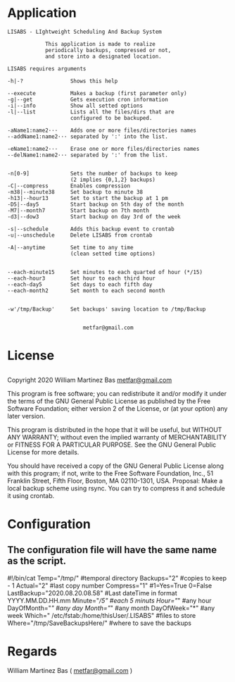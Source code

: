 # Application

    LISABS - LIghtweight Scheduling And Backup System

                This application is made to realize 
                periodically backups, compressed or not, 
                and store into a designated location.
    
    LISABS requires arguments
    
    -h|-?               Shows this help
    
    --execute           Makes a backup (first parameter only)
    -g|--get            Gets execution cron information
    -i|--info           Show all setted options
    -l|--list           Lists all the files/dirs that are 
                        configured to be backuped.
    
    -aName1:name2···    Adds one or more files/directories names
    --addName1:name2··· separated by ':' into the list.
    
    -eName1:name2···    Erase one or more files/directories names
    --delName1:name2··· separated by ':' from the list.
    
                        
    -n[0-9]             Sets the number of backups to keep 
						(2 implies {0,1,2} backups)
    -C|--compress       Enables compression
    -m38|--minute38     Set backup to minute 38
    -h13|--hour13       Set to start the backup at 1 pm
    -D5|--day5          Start backup on 5th day of the month
    -M7|--month7        Start backup on 7th month
    -d3|--dow3          Start backup on day 3rd of the week
    
    -s|--schedule       Adds this backup event to crontab 
    -u|--unschedule     Delete LISABS from crontab
    
    -A|--anytime        Set time to any time 
                        (clean setted time options)
    
    
    --each-minute15     Set minutes to each quarted of hour (*/15)
    --each-hour3        Set hour to each third hour
    --each-day5         Set days to each fifth day
    --each-month2       Set month to each second month
    
    
    -w'/tmp/Backup'     Set backups' saving location to /tmp/Backup
    
    
                            metfar@gmail.com
    


# License
##
  Copyright 2020 William Martinez Bas <metfar@gmail.com>

  This program is free software; you can redistribute it and/or modify
  it under the terms of the GNU General Public License as published by
  the Free Software Foundation; either version 2 of the License, or
  (at your option) any later version.
  
  This program is distributed in the hope that it will be useful,
  but WITHOUT ANY WARRANTY; without even the implied warranty of
  MERCHANTABILITY or FITNESS FOR A PARTICULAR PURPOSE.  See the
  GNU General Public License for more details.
  
  You should have received a copy of the GNU General Public License
  along with this program; if not, write to the Free Software
  Foundation, Inc., 51 Franklin Street, Fifth Floor, Boston,
  MA 02110-1301, USA.
  Proposal: Make a local backup scheme using rsync. You can try to compress it and schedule it using crontab. 

# Configuration

## The configuration file will have the same name as the script.

#!/bin/cat 
Temp="/tmp/"  #temporal directory
Backups="2"   #copies to keep - 1
Actual="2"    #last copy number
Compress="1"  #1=Yes=True   0=False
LastBackup="2020.08.20.08.58" #Last dateTime in format YYYY.MM.DD.HH.mm
Minute="*/5"  #each 5 minuts
Hour="*"    #any hour
DayOfMonth="*" #any day
Month="*" #any month
DayOfWeek="*" #any week
Which=" /etc/fstab:/home/thisUser/.LISABS" #files to store
Where="/tmp/SaveBackupsHere/" #where to save the backups


# Regards

William Martinez Bas ( metfar@gmail.com )

